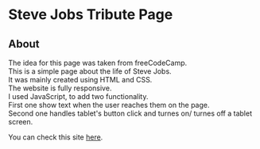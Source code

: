 # Steve Jobs Tribute Page

## About

The idea for this page was taken from freeCodeCamp.\
This is a simple page about the life of Steve Jobs.\
It was mainly created using HTML and CSS.\
The website is fully responsive.\
I used JavaScript, to add two functionality.\
First one show text when the user reaches them on the page.\
Second one handles tablet's button click and turnes on/ turnes off a tablet screen.

You can check this site [here](https://pswiecicki.github.io/tribute-page/index.html).